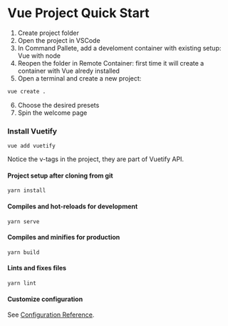 # Vue Project Quick Start

1. Create project folder
2. Open the project in VSCode
3. In Command Pallete, add a develoment container with existing setup: Vue with node
4. Reopen the folder in Remote Container: first time it will create a container with Vue alredy installed
5. Open a terminal and create a new project:
```bash
vue create .
```
6. Choose the desired presets
7. Spin the welcome page

### Install Vuetify
```
vue add vuetify
```
Notice the v-tags in the project, they are part of Vuetify API.










#### Project setup after cloning from git
```
yarn install
```
#### Compiles and hot-reloads for development
```
yarn serve
```
#### Compiles and minifies for production
```
yarn build
```
#### Lints and fixes files
```
yarn lint
```
#### Customize configuration
See [Configuration Reference](https://cli.vuejs.org/config/).
